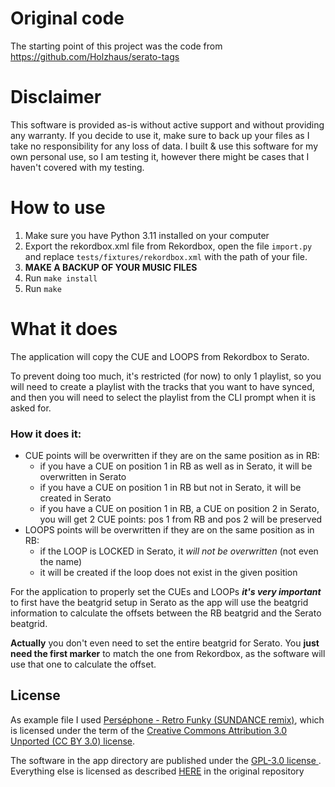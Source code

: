 # Original code
The starting point of this project was the code from https://github.com/Holzhaus/serato-tags

# Disclaimer
This software is provided as-is without active support and without providing any warranty. If you decide to
use it, make sure to back up your files as I take no responsibility for any loss of data. I built & use this software
for my own personal use, so I am testing it, however there might be cases that I haven't covered with my testing.

# How to use
1. Make sure you have Python 3.11 installed on your computer
2. Export the rekordbox.xml file from Rekordbox, open the file `import.py` and replace `tests/fixtures/rekordbox.xml` with the path of your file.
3. **MAKE A BACKUP OF YOUR MUSIC FILES**
4. Run `make install`
5. Run `make`

# What it does
The application will copy the CUE and LOOPS from Rekordbox to Serato.

To prevent doing too much, it's restricted (for now) to only 1 playlist, so you will need to create a playlist with the
tracks that you want to have synced, and then you will need to select the playlist from the CLI prompt when it is asked for.

### How it does it:
* CUE points will be overwritten if they are on the same position as in RB:
  * if you have a CUE on position 1 in RB as well as in Serato, it will be overwritten in Serato
  * if you have a CUE on position 1 in RB but not in Serato, it will be created in Serato
  * if you have a CUE on position 1 in RB, a CUE on position 2 in Serato, you will get 2 CUE points: pos 1 from RB and pos 2 will be preserved
* LOOPS points will be overwritten if they are on the same position as in RB:
  * if the LOOP is LOCKED in Serato, it _will not be overwritten_ (not even the name)
  * it will be created if the loop does not exist in the given position

For the application to properly set the CUEs and LOOPs ***it's very important*** to first have the beatgrid setup in Serato
as the app will use the beatgrid information to calculate the offsets between the RB beatgrid and the Serato beatgrid.

**Actually** you don't even need to set the entire beatgrid for Serato. You **just need the first marker** to match the
one from Rekordbox, as the software will use that one to calculate the offset.

## License

As example file I used [Perséphone - Retro Funky (SUNDANCE remix)](https://soundcloud.com/sundancemusic/pers-phone-retro-funky), 
which is licensed under the term of the [Creative Commons Attribution 3.0 Unported (CC BY 3.0) license](https://creativecommons.org/licenses/by/3.0/).

The software in the app directory are published under the [GPL-3.0 license ](LICENSE).
Everything else is licensed as described [HERE](https://github.com/Holzhaus/serato-tags#license) in the original repository
